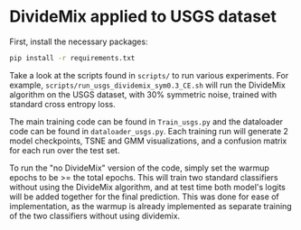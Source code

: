 # DivideMix applied to USGS dataset

First, install the necessary packages:
```bash
pip install -r requirements.txt
```

Take a look at the scripts found in `scripts/` to run various experiments. For example, `scripts/run_usgs_dividemix_sym0.3_CE.sh` will run the DivideMix algorithm on the USGS dataset, with 30% symmetric noise, trained with standard cross entropy loss. 

The main training code can be found in `Train_usgs.py` and the dataloader code can be found in `dataloader_usgs.py`. Each training run will generate 2 model checkpoints, TSNE and GMM visualizations, and a confusion matrix for each run over the test set. 

To run the "no DivideMix" version of the code, simply set the warmup epochs to be >= the total epochs. This will train two standard classifiers without using the DivideMix algorithm, and at test time both model's logits will be added together for the final prediction. This was done for ease of implementation, as the warmup is already implemented as separate training of the two classifiers without using dividemix. 
